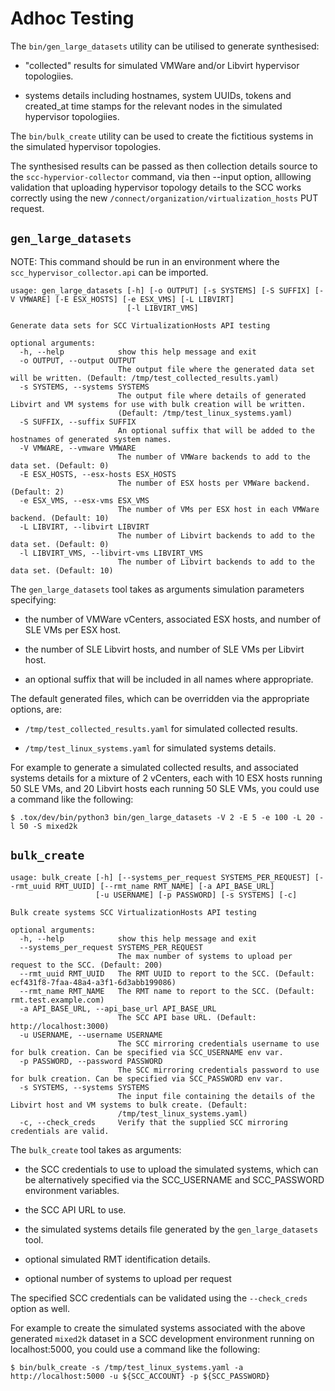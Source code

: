 # Adhoc Testing

The `bin/gen_large_datasets` utility can be utilised to generate synthesised:

  * "collected" results for simulated VMWare and/or Libvirt hypervisor
    topologiies.

  * systems details including hostnames, system UUIDs, tokens and
    created\_at time stamps for the relevant nodes in the simulated
    hypervisor topologiies.

The `bin/bulk_create` utility can be used to create the fictitious systems
in the simulated hypervisor topologies.

The synthesised results can be passed as then collection details source to
the `scc-hypervior-collector` command, via then --input option, alllowing
validation that uploading hypervisor topology details to the SCC works
correctly using the new `/connect/organization/virtualization_hosts` PUT
request.


## `gen_large_datasets`

NOTE: This command should be run in an environment where the `scc_hypervisor_collector.api` can be imported.

```
usage: gen_large_datasets [-h] [-o OUTPUT] [-s SYSTEMS] [-S SUFFIX] [-V VMWARE] [-E ESX_HOSTS] [-e ESX_VMS] [-L LIBVIRT]
                          [-l LIBVIRT_VMS]

Generate data sets for SCC VirtualizationHosts API testing

optional arguments:
  -h, --help            show this help message and exit
  -o OUTPUT, --output OUTPUT
                        The output file where the generated data set will be written. (Default: /tmp/test_collected_results.yaml)
  -s SYSTEMS, --systems SYSTEMS
                        The output file where details of generated Libvirt and VM systems for use with bulk creation will be written.
                        (Default: /tmp/test_linux_systems.yaml)
  -S SUFFIX, --suffix SUFFIX
                        An optional suffix that will be added to the hostnames of generated system names.
  -V VMWARE, --vmware VMWARE
                        The number of VMWare backends to add to the data set. (Default: 0)
  -E ESX_HOSTS, --esx-hosts ESX_HOSTS
                        The number of ESX hosts per VMWare backend. (Default: 2)
  -e ESX_VMS, --esx-vms ESX_VMS
                        The number of VMs per ESX host in each VMWare backend. (Default: 10)
  -L LIBVIRT, --libvirt LIBVIRT
                        The number of Libvirt backends to add to the data set. (Default: 0)
  -l LIBVIRT_VMS, --libvirt-vms LIBVIRT_VMS
                        The number of Libvirt backends to add to the data set. (Default: 10)
```


The `gen_large_datasets` tool takes as arguments simulation parameters
specifying:

  * the number of VMWare vCenters, associated ESX hosts, and number of SLE
    VMs per ESX host.

  * the number of SLE Libvirt hosts, and number of SLE VMs per Libvirt host.

  * an optional suffix that will be included in all names where appropriate.

The default generated files, which can be overridden via the appropriate
options, are:

  * `/tmp/test_collected_results.yaml` for simulated collected results.

  * `/tmp/test_linux_systems.yaml` for simulated systems details.

For example to generate a simulated collected results, and associated systems
details for a mixture of 2 vCenters, each with 10 ESX hosts running 50 SLE VMs,
and 20 Libvirt hosts each running 50 SLE VMs, you could use a command like the
following:

```
$ .tox/dev/bin/python3 bin/gen_large_datasets -V 2 -E 5 -e 100 -L 20 -l 50 -S mixed2k
```


## `bulk_create`

```
usage: bulk_create [-h] [--systems_per_request SYSTEMS_PER_REQUEST] [--rmt_uuid RMT_UUID] [--rmt_name RMT_NAME] [-a API_BASE_URL]
                   [-u USERNAME] [-p PASSWORD] [-s SYSTEMS] [-c]

Bulk create systems SCC VirtualizationHosts API testing

optional arguments:
  -h, --help            show this help message and exit
  --systems_per_request SYSTEMS_PER_REQUEST
                        The max number of systems to upload per request to the SCC. (Default: 200)
  --rmt_uuid RMT_UUID   The RMT UUID to report to the SCC. (Default: ecf431f8-7faa-48a4-a3f1-6d3abb199086)
  --rmt_name RMT_NAME   The RMT name to report to the SCC. (Default: rmt.test.example.com)
  -a API_BASE_URL, --api_base_url API_BASE_URL
                        The SCC API base URL. (Default: http://localhost:3000)
  -u USERNAME, --username USERNAME
                        The SCC mirroring credentials username to use for bulk creation. Can be specified via SCC_USERNAME env var.
  -p PASSWORD, --password PASSWORD
                        The SCC mirroring credentials password to use for bulk creation. Can be specified via SCC_PASSWORD env var.
  -s SYSTEMS, --systems SYSTEMS
                        The input file containing the details of the Libvirt host and VM systems to bulk create. (Default:
                        /tmp/test_linux_systems.yaml)
  -c, --check_creds     Verify that the supplied SCC mirroring credentials are valid.
```

The `bulk_create` tool takes as arguments:

  * the SCC credentials to use to upload the simulated systems, which can be
    alternatively specified via the SCC_USERNAME and SCC_PASSWORD environment
    variables.

  * the SCC API URL to use.

  * the simulated systems details file generated by the `gen_large_datasets`
    tool.

  * optional simulated RMT identification details.

  * optional number of systems to upload per request

The specified SCC credentials can be validated using the `--check_creds`
option as well.

For example to create the simulated systems associated with the above
generated `mixed2k` dataset in a SCC development environment running on
localhost:5000, you could use a command like the following:

```
$ bin/bulk_create -s /tmp/test_linux_systems.yaml -a http://localhost:5000 -u ${SCC_ACCOUNT} -p ${SCC_PASSWORD}
```
